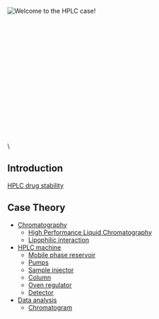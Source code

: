 ![Welcome to the HPLC case!](https://s3-us-west-2.amazonaws.com/labster/wiki/media/HPLC_Case.jpg "fig:Welcome to the HPLC case!")\
\
\
\
\
\
\
\
\
\
\
\
\
\
\
\
\
\
\

Introduction
------------

[HPLC drug stability](/wiki/HPLC_drug_stability "wikilink")

Case Theory
-----------

-   [Chromatography](/wiki/Chromatography "wikilink")
    -   [High Performance Liquid
        Chromatography](/wiki/High_Performance_Liquid_Chromatography "wikilink")
    -   [Lipophilic interaction](/wiki/Lipophilic_interaction "wikilink")
-   [HPLC machine](/wiki/HPLC_machine "wikilink")
    -   [Mobile phase reservoir](/wiki/Mobile_phase_reservoir "wikilink")
    -   [Pumps](/wiki/Pumps "wikilink")
    -   [Sample injector](/wiki/Sample_injector "wikilink")
    -   [Column](/wiki/Column "wikilink")
    -   [Oven regulator](/wiki/Oven_regulator "wikilink")
    -   [Detector](/wiki/Detector "wikilink")
-   [Data analysis](/wiki/Data_analysis "wikilink")
    -   [Chromatogram](/wiki/Chromatogram "wikilink")

